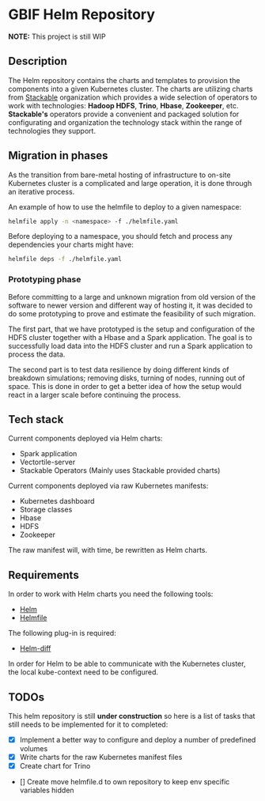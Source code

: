 # GBIF Helm Repository
**NOTE:** This project is still WIP

## Description
The Helm repository contains the charts and templates to provision the components into a given Kubernetes cluster. The charts are utilizing charts from [Stackable](https://stackable.tech/) organization which provides a wide selection of operators to work with technologies: **Hadoop HDFS**, **Trino**, **Hbase**, **Zookeeper**, etc. **Stackable's** operators provide a convenient and packaged solution for configurating  and organization the technology stack within the range of technologies they support.

## Migration in phases
As the transition from bare-metal hosting of infrastructure to on-site Kubernetes cluster is a complicated and large operation, it is done through an iterative process. 

An example of how to use the helmfile to deploy to a given namespace:

``` bash
helmfile apply -n <namespace> -f ./helmfile.yaml
```

Before deploying to a namespace, you should fetch and process any dependencies your charts might have:

``` bash
helmfile deps -f ./helmfile.yaml
```
### Prototyping phase
Before committing to a large and unknown migration from old version of the software to newer version and different way of hosting it, it was decided to do some prototyping to prove and estimate the feasibility of such migration.

The first part, that we have prototyped is the setup and configuration of the HDFS cluster together with a Hbase and a Spark application. The goal is to successfully load data into the HDFS cluster and run a Spark application to process the data.

The second part is to test data resilience by doing different kinds of breakdown simulations; removing disks, turning of nodes, running out of space. This is done in order to get a better idea of how the setup would react in a larger scale before continuing the process.
## Tech stack
Current components deployed via Helm charts:
- Spark application
- Vectortile-server
- Stackable Operators (Mainly uses Stackable provided charts)

Current components deployed via raw Kubernetes manifests:
- Kubernetes dashboard
- Storage classes
- Hbase
- HDFS
- Zookeeper

The raw manifest will, with time, be rewritten as Helm charts.
## Requirements

In order to work with Helm charts you need the following tools: 
- [Helm](https://helm.sh/)
- [Helmfile](https://github.com/helmfile/helmfile)

The following plug-in is required:
- [Helm-diff](https://github.com/databus23/helm-diff)

In order for Helm to be able to communicate with the Kubernetes cluster, the local kube-context need to be configured.
## TODOs
This helm repository is still **under construction** so here is a list of tasks that still needs to be implemented for it to completed:

- [X] Implement a better way to configure and deploy a number of predefined volumes
- [X] Write charts for the raw Kubernetes manifest files
- [X] Create chart for Trino
- [] Create move helmfile.d to own repository to keep env specific variables hidden